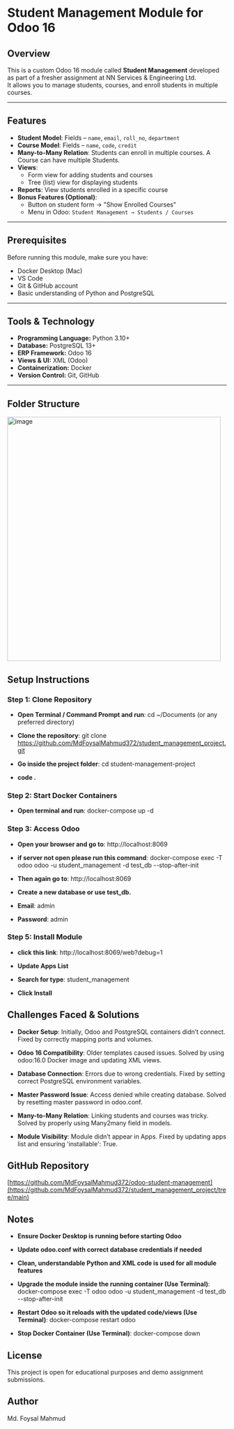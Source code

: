 # Student Management Module for Odoo 16

## Overview
This is a custom Odoo 16 module called **Student Management** developed as part of a fresher assignment at NN Services & Engineering Ltd.  
It allows you to manage students, courses, and enroll students in multiple courses.

---

## Features
- **Student Model**: Fields – `name`, `email`, `roll_no`, `department`
- **Course Model**: Fields – `name`, `code`, `credit`
- **Many-to-Many Relation**: Students can enroll in multiple courses. A Course can have multiple Students.
- **Views**:
  - Form view for adding students and courses
  - Tree (list) view for displaying students
- **Reports**: View students enrolled in a specific course
- **Bonus Features (Optional)**:
  - Button on student form → "Show Enrolled Courses"
  - Menu in Odoo: `Student Management → Students / Courses`

---

## Prerequisites
Before running this module, make sure you have:
- Docker Desktop (Mac)
- VS Code 
- Git & GitHub account
- Basic understanding of Python and PostgreSQL

---

## Tools & Technology
- **Programming Language:** Python 3.10+
- **Database:** PostgreSQL 13+
- **ERP Framework:** Odoo 16
- **Views & UI:** XML (Odoo)
- **Containerization:** Docker
- **Version Control:** Git, GitHub

---

## Folder Structure
<img width="490" height="560" alt="image" src="https://github.com/user-attachments/assets/f924c96a-4c2a-4886-aa62-70a844442b46" />





## Setup Instructions

### Step 1: Clone Repository

- **Open Terminal / Command Prompt and run**: cd ~/Documents (or any preferred directory)

- **Clone the repository**: git clone https://github.com/MdFoysalMahmud372/student_management_project.git

- **Go inside the project folder**: cd student-management-project                                         
- **code .**

### Step 2: Start Docker Containers
- **Open terminal and run**: docker-compose up -d

### Step 3: Access Odoo

- **Open your browser and go to**: http://localhost:8069
- **if server not open please run this command**: docker-compose exec -T odoo odoo -u student_management -d test_db --stop-after-init
-  **Then again go to**: http://localhost:8069

- **Create a new database or use test_db.**
- **Email**: admin
- **Password**: admin

### Step 5: Install Module
- **click this link**: http://localhost:8069/web?debug=1

- **Update Apps List**

- **Search for type**: student_management

- **Click Install**


## Challenges Faced & Solutions

- **Docker Setup**: Initially, Odoo and PostgreSQL containers didn’t connect. Fixed by correctly mapping ports and volumes.

- **Odoo 16 Compatibility**: Older templates caused issues. Solved by using odoo:16.0 Docker image and updating XML views.

- **Database Connection**: Errors due to wrong credentials. Fixed by setting correct PostgreSQL environment variables.

- **Master Password Issue**: Access denied while creating database. Solved by resetting master password in odoo.conf.

- **Many-to-Many Relation**: Linking students and courses was tricky. Solved by properly using Many2many field in models.

- **Module Visibility**: Module didn’t appear in Apps. Fixed by updating apps list and ensuring 'installable': True.



## GitHub Repository

[https://github.com/MdFoysalMahmud372/odoo-student-management](https://github.com/MdFoysalMahmud372/student_management_project/tree/main)



## Notes

- **Ensure Docker Desktop is running before starting Odoo**

- **Update odoo.conf with correct database credentials if needed**

- **Clean, understandable Python and XML code is used for all module features**
- **Upgrade the module inside the running container (Use Terminal)**:  docker-compose exec -T odoo odoo -u student_management -d test_db --stop-after-init
- **Restart Odoo so it reloads with the updated code/views (Use Terminal)**: docker-compose restart odoo
- **Stop Docker Container (Use Terminal)**: docker-compose down


## License

This project is open for educational purposes and demo assignment submissions.

## Author

Md. Foysal Mahmud




